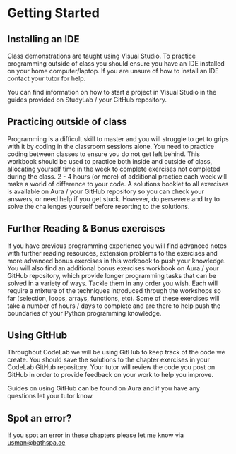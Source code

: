 # Getting Started

## Installing an IDE

Class demonstrations are taught using Visual Studio. To practice programming outside of class you should ensure you have an IDE installed on your home computer/laptop. If you are unsure of how to install an IDE contact your tutor for help.


You can find information on how to start a project in Visual Studio in the guides provided on StudyLab / your GitHub repository.



## Practicing outside of class

Programming is a difficult skill to master and you will struggle to get to grips with it by coding in the classroom sessions alone. You need to practice coding between classes to ensure you do not get left behind. This workbook should be used to practice both inside and outside of class, allocating yourself time in the week to complete exercises not completed during the class. 2 - 4 hours (or more) of additional practice each week will make a world of difference to your code. A solutions booklet to all exercises is available on Aura / your GitHub repository so you can check your answers, or need help if you get stuck. However, do persevere and try to solve the challenges yourself before resorting to the solutions.



## Further Reading & Bonus exercises

If you have previous programming experience you will find advanced notes with further reading resources, extension problems to the exercises and more advanced bonus exercises in this workbook to push your knowledge. You will also find an additional bonus exercises workbook on Aura / your GitHub repository, which provide longer programming tasks that can be solved in a variety of ways. Tackle them in any order you wish. Each will require a mixture of the techniques introduced through the workshops so far (selection, loops, arrays, functions, etc). Some of these exercises will take a number of hours / days to complete and are there to help push the boundaries of your Python programming knowledge.



## Using GitHub

Throughout CodeLab we will be using GitHub to keep track of the code we create. You should save the solutions to the chapter exercises in your CodeLab GitHub repository. Your tutor will review the code you post on GitHub in order to provide feedback on your work to help you improve.

Guides on using GitHub can be found on Aura and if you have any questions let your tutor know.


## Spot an error?

If you spot an error in these chapters please let me know via usman@bathspa.ae
